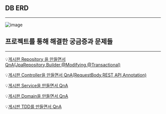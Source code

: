 ## DB ERD
***
![image](https://user-images.githubusercontent.com/56629324/226147400-499b3efb-bbde-4e9f-85da-a67b4fc3b612.png)

## 프로젝트를 통해 해결한 궁금증과 문제들
***
:bulb:[게시판 Repository 을 만들면서 QnA(JpaRepository,Builder,@Modifying,@Transactional)](https://peonyf.tistory.com/entry/Spring-%EA%B2%8C%EC%8B%9C%ED%8C%90-Repository-%EC%9D%84-%EB%A7%8C%EB%93%A4%EB%A9%B4%EC%84%9C-QnA)   

:bulb:[게시판 Controller을 만들면서 QnA(RequestBody,REST API,Annotation)](https://peonyf.tistory.com/entry/Spring-%EA%B2%8C%EC%8B%9C%ED%8C%90-Controller%EC%9D%84-%EB%A7%8C%EB%93%A4%EB%A9%B4%EC%84%9C-QnA)

:bulb:[게시판 Service을 만들면서 QnA](https://peonyf.tistory.com/entry/Spring-%EA%B2%8C%EC%8B%9C%ED%8C%90-Service%EC%9D%84-%EB%A7%8C%EB%93%A4%EB%A9%B4%EC%84%9C-QnA)

:bulb:[게시판 Domain을 만들면서 QnA](https://peonyf.tistory.com/entry/Spring-%EA%B2%8C%EC%8B%9C%ED%8C%90-Domain%EC%9D%84-%EB%A7%8C%EB%93%A4%EB%A9%B4%EC%84%9C-QnA)

:bulb:[게시판 TDD를 만들면서 QnA](https://peonyf.tistory.com/entry/Spring-%EA%B2%8C%EC%8B%9C%ED%8C%90-TestCase%EB%A5%BC-%EB%A7%8C%EB%93%A4%EB%A9%B4%EC%84%9C-QnA)
